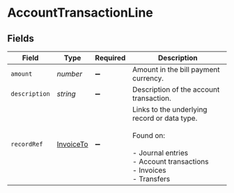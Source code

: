 # AccountTransactionLine


## Fields

| Field                                                                                                                    | Type                                                                                                                     | Required                                                                                                                 | Description                                                                                                              |
| ------------------------------------------------------------------------------------------------------------------------ | ------------------------------------------------------------------------------------------------------------------------ | ------------------------------------------------------------------------------------------------------------------------ | ------------------------------------------------------------------------------------------------------------------------ |
| `amount`                                                                                                                 | *number*                                                                                                                 | :heavy_minus_sign:                                                                                                       | Amount in the bill payment currency.                                                                                     |
| `description`                                                                                                            | *string*                                                                                                                 | :heavy_minus_sign:                                                                                                       | Description of the account transaction.                                                                                  |
| `recordRef`                                                                                                              | [InvoiceTo](../../models/shared/invoiceto.md)                                                                            | :heavy_minus_sign:                                                                                                       | Links to the underlying record or data type.<br/><br/>Found on:<br/><br/>- Journal entries<br/>- Account transactions<br/>- Invoices<br/>- Transfers |